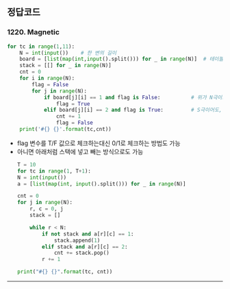 ## 정답코드    

### 1220. Magnetic    
```python   
for tc in range(1,11):    
    N = int(input())    # 한 변의 길이    
    board = [list(map(int,input().split())) for _ in range(N)]  # 테이블 위 상태 , 1은 N , 2는 S , 윗부분 N, 아랫부분 S    
    stack = [[] for _ in range(N)]
    cnt = 0
    for i in range(N):
        flag = False
        for j in range(N):
            if board[j][i] == 1 and flag is False:          # 위가 N극이므로 N극(1)이 먼저 나와야지만 빨려들어가지 않는다
                flag = True
            elif board[j][i] == 2 and flag is True:         # S극이어도, flag가 트루면, 이미 N극을 만난것이므로 교착상태
                cnt += 1
                flag = False
    print('#{} {}'.format(tc,cnt))  
```    
- flag 변수를 T/F 값으로 체크하는대신 0/1로 체크하는 방법도 가능    
- 아니면 아래처럼 스택에 넣고 빼는 방식으로도 가능   
    ```python    
    T = 10 
    for tc in range(1, T+1):    
    N = int(input())
    a = [list(map(int, input().split())) for _ in range(N)]

    cnt = 0
    for j in range(N):
        r, c = 0, j
        stack = []

        while r < N:
            if not stack and a[r][c] == 1:
                stack.append(1)
            elif stack and a[r][c] == 2:
                cnt += stack.pop()
            r += 1

    print("#{} {}".format(tc, cnt))    
    ```   
    
<hr>   
</br></br>     
